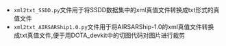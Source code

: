 - `xml2txt_SSDD.py`文件用于将SSDD数据集中的xml真值文件转换成txt形式的真值文件  
- `xml2txt_AIRSARShip1.0.py`文件用于将AIRSARShip-1.0的xml真值文件转换成txt真值文件,便于用DOTA_devkit中的切图代码对图片进行裁剪
